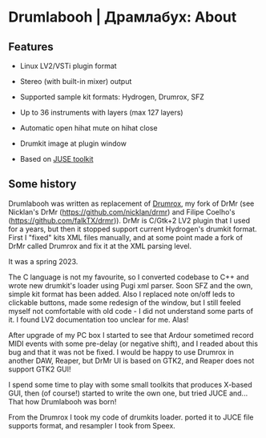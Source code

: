 # Drumlabooh | Драмлабух: About

## Features

* Linux LV2/VSTi plugin format

* Stereo (with built-in mixer) output

* Supported sample kit formats: Hydrogen, Drumrox, SFZ

* Up to 36 instruments with layers (max 127 layers)

* Automatic open hihat mute on hihat close

* Drumkit image at plugin window

* Based on [JUSE toolkit](https://juce.com)


## Some history

Drumlabooh was written as replacement of [Drumrox](https://github.com/psemiletov/drumrox), my fork of DrMr (see Nicklan's DrMr (https://github.com/nicklan/drmr) and Filipe Coelho's (https://github.com/falkTX/drmr)). DrMr is C/Gtk+2 LV2 plugin that I used for a years, but then it stopped support current Hydrogen's drumkit format. First I "fixed" kits XML files manually, and at some point made a fork of DrMr called Drumrox and fix it at the XML parsing level.

It was a spring 2023.

The C language is not my favourite, so I converted codebase to C++ and wrote new drumkit's loader using Pugi xml parser. Soon SFZ and the own, simple kit format has been added. Also I replaced note on/off leds to clickable buttons, made some redesign of the window, but I still feeled myself not comfortable with old code - I did not understand some parts of it. I found LV2 documentation too unclear for me. Alas!

After upgrade of my PC box I started to see that Ardour sometimed record MIDI events with some pre-delay (or negative shift), and I readed about this bug and that it was not be fixed. I would be happy to use Drumrox in another DAW, Reaper, but DrMr UI is based on GTK2, and Reaper does not support GTK2 GUI!

I spend some time to play with some small toolkits that produces X-based GUI, then (of course!) started to write the own one, but tried JUCE and... That how Drumlabooh was born!

From the Drumrox I took my code of drumkits loader. ported it to JUCE file supports format, and resampler I took from Speex.

